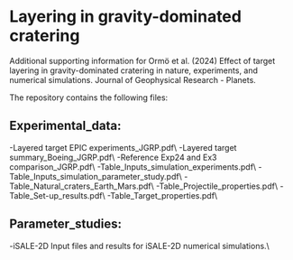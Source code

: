 # Layering in gravity-dominated cratering
Additional supporting information for Ormö et al. (2024) Effect of target layering in gravity-dominated cratering in nature, experiments, and numerical simulations. Journal of Geophysical Research - Planets. 

The repository contains the following files:

Experimental_data:
-
-Layered target EPIC experiments_JGRP.pdf\\
-Layered target summary_Boeing_JGRP.pdf\\
-Reference Exp24 and Ex3 comparison_JGRP.pdf\\
-Table_Inputs_simulation_experiments.pdf\\
-Table_Inputs_simulation_parameter_study.pdf\\
-Table_Natural_craters_Earth_Mars.pdf\\
-Table_Projectile_properties.pdf\\
-Table_Set-up_results.pdf\\
-Table_Target_properties.pdf\\

Parameter_studies: 
-
-iSALE-2D Input files and results for iSALE-2D numerical simulations.\\
